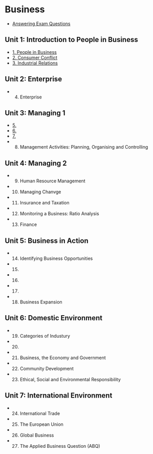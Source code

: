 # Business
- [Answering Exam Questions]()
## Unit 1: Introduction to People in Business
- [1. People in Business]()
- [2. Consumer Conflict]()
- [3. Industrial Relations]()
## Unit 2: Enterprise
- 4. Enterprise
## Unit 3: Managing 1
- [5.]()
- [6.]()
- [7.]()
- 8. Management Activities: Planning, Organising and Controlling
## Unit 4: Managing 2
- 9. Human Resource Management
- 10. Managing Chanvge
- 11. Insurance and Taxation
- 12. Monitoring a Business: Ratio Analysis
- 13. Finance
## Unit 5: Business in Action
- 14. Identifying Business Opportunities
- 15.
- 16.
- 17.
- 18. Business Expansion
## Unit 6: Domestic Environment
- 19. Categories of Industury
- 20.
- 21. Business, the Economy and Government
- 22. Community Development
- 23. Ethical, Social and Environmental Responsibility
## Unit 7: International Environment
- 24. International Trade
- 25. The European Union
- 26. Global Business
- 27. The Applied Business Question (ABQ)
